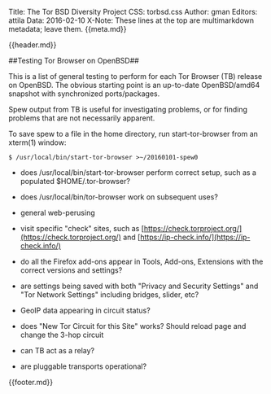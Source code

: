 Title: The Tor BSD Diversity Project
CSS: torbsd.css
Author: gman
Editors: attila
Data: 2016-02-10
X-Note: These lines at the top are multimarkdown metadata; leave them.
{{meta.md}}


{{header.md}}

##Testing Tor Browser on OpenBSD##

This is a list of general testing to perform for each Tor Browser (TB) release on OpenBSD. The obvious starting point is an up-to-date OpenBSD/amd64 snapshot with synchronized ports/packages.

Spew output from TB is useful for investigating problems, or for finding problems that are not necessarily apparent.

To save spew to a file in the home directory, run start-tor-browser from an xterm(1) window:

    $ /usr/local/bin/start-tor-browser >~/20160101-spew0

* does /usr/local/bin/start-tor-browser perform correct setup, such as a populated $HOME/.tor-browser?

* does /usr/local/bin/tor-browser work on subsequent uses?

* general web-perusing

* visit specific "check" sites, such as [https://check.torproject.org/](https://check.torproject.org/) and [https://ip-check.info/](https://ip-check.info/) 

* do all the Firefox add-ons appear in Tools, Add-ons, Extensions with the correct versions and settings?

* are settings being saved with both "Privacy and Security Settings" and "Tor Network Settings" including bridges, slider, etc?

* GeoIP data appearing in circuit status?

* does "New Tor Circuit for this Site" works? Should reload page and change the 3-hop circuit

* can TB act as a relay?

* are pluggable transports operational?



{{footer.md}}
